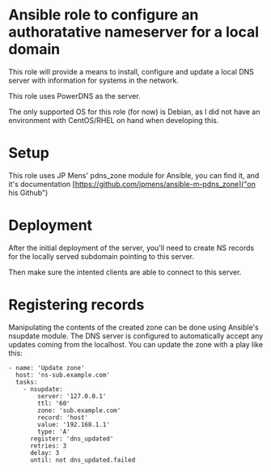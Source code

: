 # Ansible role to configure an authoratative nameserver for a local domain
This role will provide a means to install, configure and update a local DNS
server with information for systems in the network.

This role uses PowerDNS as the server.

The only supported OS for this role (for now) is Debian, as I did not have
an environment with CentOS/RHEL on hand when developing this.

# Setup
This role uses JP Mens' pdns_zone module for Ansible, you can find it, and it's
documentation [https://github.com/jpmens/ansible-m-pdns_zone]("on his Github")

# Deployment
After the initial deployment of the server, you'll need to create NS records
for the locally served subdomain pointing to this server.

Then make sure the intented clients are able to connect to this server.

# Registering records
Manipulating the contents of the created zone can be done using Ansible's
nsupdate module. The DNS server is configured to automatically accept any
updates coming from the localhost. You can update the zone with a play like
this:

```
- name: 'Update zone'
  host: 'ns-sub.example.com'
  tasks:
    - nsupdate:
        server: '127.0.0.1'
        ttl: '60'
        zone: 'sub.example.com'
        record: 'host'
        value: '192.168.1.1'
        type: 'A'
      register: 'dns_updated'
      retries: 3
      delay: 3
      until: not dns_updated.failed
```
